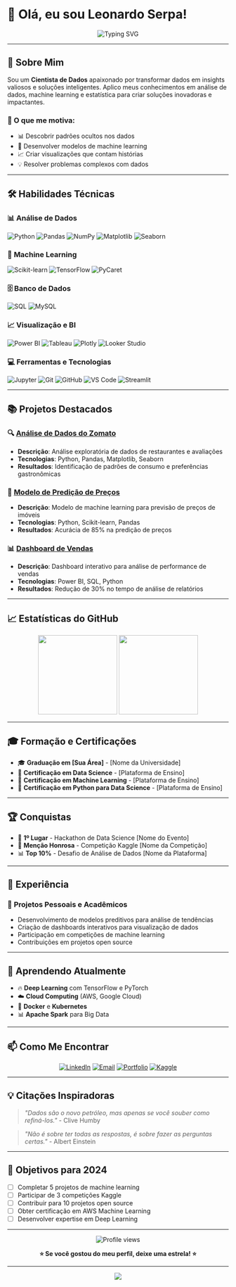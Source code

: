 # 👋 Olá, eu sou Leonardo Serpa!

<div align="center">
  <img src="https://readme-typing-svg.herokuapp.com?font=Fira+Code&pause=1000&color=2E8B57&center=true&vCenter=true&width=435&lines=Cientista+de+Dados;Apaixonado+por+Machine+Learning;Transformando+dados+em+insights" alt="Typing SVG" />
</div>


---

## 🎯 Sobre Mim

Sou um **Cientista de Dados** apaixonado por transformar dados em insights valiosos e soluções inteligentes. Aplico meus conhecimentos em análise de dados, machine learning e estatística para criar soluções inovadoras e impactantes.

### 🚀 O que me motiva:
- 📊 Descobrir padrões ocultos nos dados
- 🤖 Desenvolver modelos de machine learning
- 📈 Criar visualizações que contam histórias
- 💡 Resolver problemas complexos com dados

---

## 🛠️ Habilidades Técnicas

### 📊 **Análise de Dados**
![Python](https://img.shields.io/badge/Python-3776AB?style=for-the-badge&logo=python&logoColor=white)
![Pandas](https://img.shields.io/badge/Pandas-150458?style=for-the-badge&logo=pandas&logoColor=white)
![NumPy](https://img.shields.io/badge/NumPy-013243?style=for-the-badge&logo=numpy&logoColor=white)
![Matplotlib](https://img.shields.io/badge/Matplotlib-11557c?style=for-the-badge&logo=matplotlib&logoColor=white)
![Seaborn](https://img.shields.io/badge/Seaborn-3776AB?style=for-the-badge&logo=seaborn&logoColor=white)

### 🤖 **Machine Learning**
![Scikit-learn](https://img.shields.io/badge/Scikit--learn-F7931E?style=for-the-badge&logo=scikit-learn&logoColor=white)
![TensorFlow](https://img.shields.io/badge/TensorFlow-FF6F00?style=for-the-badge&logo=tensorflow&logoColor=white)
![PyCaret](https://img.shields.io/badge/PyCaret-00A8E8?style=for-the-badge&logo=python&logoColor=white)

### 🗄️ **Banco de Dados**
![SQL](https://img.shields.io/badge/SQL-336791?style=for-the-badge&logo=postgresql&logoColor=white)
![MySQL](https://img.shields.io/badge/MySQL-4479A1?style=for-the-badge&logo=mysql&logoColor=white)

### 📈 **Visualização e BI**
![Power BI](https://img.shields.io/badge/Power_BI-F2C811?style=for-the-badge&logo=powerbi&logoColor=black)
![Tableau](https://img.shields.io/badge/Tableau-E97627?style=for-the-badge&logo=tableau&logoColor=white)
![Plotly](https://img.shields.io/badge/Plotly-3F4F75?style=for-the-badge&logo=plotly&logoColor=white)
![Looker Studio](https://img.shields.io/badge/Looker_Studio-4285F4?style=for-the-badge&logo=google&logoColor=white)


### 💻 **Ferramentas e Tecnologias**
![Jupyter](https://img.shields.io/badge/Jupyter-F37626?style=for-the-badge&logo=jupyter&logoColor=white)
![Git](https://img.shields.io/badge/Git-F05032?style=for-the-badge&logo=git&logoColor=white)
![GitHub](https://img.shields.io/badge/GitHub-100000?style=for-the-badge&logo=github&logoColor=white)
![VS Code](https://img.shields.io/badge/VS_Code-007ACC?style=for-the-badge&logo=visual-studio-code&logoColor=white)
![Streamlit](https://img.shields.io/badge/Streamlit-FF4B4B?style=for-the-badge&logo=streamlit&logoColor=white)

---

## 📚 Projetos Destacados

### 🔍 [Análise de Dados do Zomato](link-para-projeto)
- **Descrição**: Análise exploratória de dados de restaurantes e avaliações
- **Tecnologias**: Python, Pandas, Matplotlib, Seaborn
- **Resultados**: Identificação de padrões de consumo e preferências gastronômicas

### 🤖 [Modelo de Predição de Preços](link-para-projeto)
- **Descrição**: Modelo de machine learning para previsão de preços de imóveis
- **Tecnologias**: Python, Scikit-learn, Pandas
- **Resultados**: Acurácia de 85% na predição de preços

### 📊 [Dashboard de Vendas](link-para-projeto)
- **Descrição**: Dashboard interativo para análise de performance de vendas
- **Tecnologias**: Power BI, SQL, Python
- **Resultados**: Redução de 30% no tempo de análise de relatórios

---

## 📈 Estatísticas do GitHub

<div align="center">
  <img height="180em" src="https://github-readme-stats.vercel.app/api?username=leoserpa&show_icons=true&theme=tokyonight&include_all_commits=true&count_private=true"/>
  <img height="180em" src="https://github-readme-stats.vercel.app/api/top-langs/?username=leoserpa&layout=compact&langs_count=8&theme=tokyonight"/>
</div>

---

## 🎓 Formação e Certificações

- 🎓 **Graduação em [Sua Área]** - [Nome da Universidade]
- 📜 **Certificação em Data Science** - [Plataforma de Ensino]
- 📜 **Certificação em Machine Learning** - [Plataforma de Ensino]
- 📜 **Certificação em Python para Data Science** - [Plataforma de Ensino]

---

## 🏆 Conquistas

- 🥇 **1º Lugar** - Hackathon de Data Science [Nome do Evento]
- 🏅 **Menção Honrosa** - Competição Kaggle [Nome da Competição]
- 📊 **Top 10%** - Desafio de Análise de Dados [Nome da Plataforma]

---

## 💼 Experiência

### 🔬 **Projetos Pessoais e Acadêmicos**
- Desenvolvimento de modelos preditivos para análise de tendências
- Criação de dashboards interativos para visualização de dados
- Participação em competições de machine learning
- Contribuições em projetos open source

---

## 🌱 Aprendendo Atualmente

- 🔥 **Deep Learning** com TensorFlow e PyTorch
- ☁️ **Cloud Computing** (AWS, Google Cloud)
- 🐳 **Docker** e **Kubernetes**
- 📊 **Apache Spark** para Big Data

---

## 📫 Como Me Encontrar

<div align="center">

[![LinkedIn](https://img.shields.io/badge/LinkedIn-0077B5?style=for-the-badge&logo=linkedin&logoColor=white)](https://linkedin.com/in/seu-perfil)
[![Email](https://img.shields.io/badge/Email-D14836?style=for-the-badge&logo=gmail&logoColor=white)](mailto:seu.email@gmail.com)
[![Portfolio](https://img.shields.io/badge/Portfolio-000000?style=for-the-badge&logo=About.me&logoColor=white)](https://seu-portfolio.com)
[![Kaggle](https://img.shields.io/badge/Kaggle-20BEFF?style=for-the-badge&logo=Kaggle&logoColor=white)](https://kaggle.com/seu-perfil)

</div>

---

## 💡 Citações Inspiradoras

> *"Dados são o novo petróleo, mas apenas se você souber como refiná-los."* - Clive Humby

> *"Não é sobre ter todas as respostas, é sobre fazer as perguntas certas."* - Albert Einstein

---

## 🎯 Objetivos para 2024

- [ ] Completar 5 projetos de machine learning
- [ ] Participar de 3 competições Kaggle
- [ ] Contribuir para 10 projetos open source
- [ ] Obter certificação em AWS Machine Learning
- [ ] Desenvolver expertise em Deep Learning

---

<div align="center">
  <img src="https://komarev.com/ghpvc/?username=leoserpa&style=for-the-badge&color=blue" alt="Profile views" />
  
  **⭐ Se você gostou do meu perfil, deixe uma estrela! ⭐**
</div>

---

<div align="center">
  <img src="https://capsule-render.vercel.app/api?type=waving&color=gradient&height=100&section=footer" />
</div>
  

